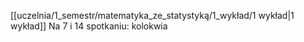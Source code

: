 [[uczelnia/1_semestr/matematyka_ze_statystyką/1_wykład/1 wykład|1 wykład]]
Na 7 i 14 spotkaniu: kolokwia